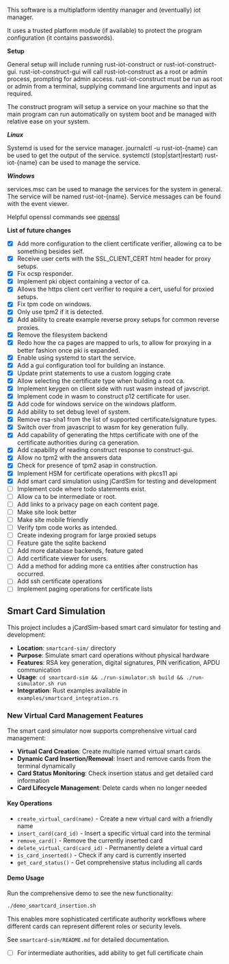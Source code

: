 This software is a multiplatform identity manager and (eventually) iot manager.

It uses a trusted platform module (if available) to protect the program configuration (it contains passwords).

**Setup**

General setup will include running rust-iot-construct or rust-iot-construct-gui. rust-iot-construct-gui will call rust-iot-construct as a root or admin process, prompting for admin access. rust-iot-construct must be run as root or admin from a terminal, supplying command line arguments and input as required.

The construct program will setup a service on your machine so that the main program can run automatically on system boot and be managed with relative ease on your system.

***Linux***

Systemd is used for the service manager. journalctl -u rust-iot-{name} can be used to get the output of the service. systemctl (stop|start|restart) rust-iot-{name} can be used to manage the service.

***Windows***

services.msc can be used to manage the services for the system in general. The service will be named rust-iot-{name}. Service messages can be found with the event viewer.

Helpful openssl commands see [openssl](openssl.md)

**List of future changes**

- [x] Add more configuration to the client certificate verifier, allowing ca to be something besides self.
- [x] Receive user certs with the SSL_CLIENT_CERT html header for proxy setups.
- [x] Fix ocsp responder.
- [x] Implement pki object containing a vector of ca.
- [x] Allows the https client cert verifier to require a cert, useful for proxied setups.
- [x] Fix tpm code on windows.
- [x] Only use tpm2 if it is detected.
- [x] Add ability to create example reverse proxy setups for common reverse proxies.
- [x] Remove the filesystem backend
- [x] Redo how the ca pages are mapped to urls, to allow for proxying in a better fashion once pki is expanded.
- [x] Enable using systemd to start the service.
- [x] Add a gui configuration tool for building an instance.
- [x] Update print statements to use a custom logging crate
- [x] Allow selecting the certificate type when building a root ca.
- [x] Implement keygen on client side with rust wasm instead of javscript.
- [x] Implement code in wasm to construct p12 certificate for user.
- [x] Add code for windows service on the windows platform.
- [x] Add ability to set debug level of system.
- [x] Remove rsa-sha1 from the list of supported certificate/signature types.
- [x] Switch over from javascript to wasm for key generation fully.
- [x] Add capability of generating the https certificate with one of the certificate authorities during ca generation.
- [x] Add capability of reading construct response to construct-gui.
- [x] Allow no tpm2 with the answers data
- [x] Check for presence of tpm2 asap in construction.
- [x] Implement HSM for certificate operations with pkcs11 api
- [x] Add smart card simulation using jCardSim for testing and development
- [ ] Implement code where todo statements exist.
- [ ] Allow ca to be intermediate or root.
- [ ] Add links to a privacy page on each content page.
- [ ] Make site look better
- [ ] Make site mobile friendly
- [ ] Verify tpm code works as intended.
- [ ] Create indexing program for large proxied setups
- [ ] Feature gate the sqlite backend
- [ ] Add more database backends, feature gated
- [ ] Add certificate viewer for users.
- [ ] Add a method for adding more ca entities after construction has occurred.
- [ ] Add ssh certificate operations
- [ ] Implement paging operations for certificate lists

## Smart Card Simulation

This project includes a jCardSim-based smart card simulator for testing and development:

- **Location**: `smartcard-sim/` directory
- **Purpose**: Simulate smart card operations without physical hardware
- **Features**: RSA key generation, digital signatures, PIN verification, APDU communication
- **Usage**: `cd smartcard-sim && ./run-simulator.sh build && ./run-simulator.sh run`
- **Integration**: Rust examples available in `examples/smartcard_integration.rs`

### New Virtual Card Management Features

The smart card simulator now supports comprehensive virtual card management:

- **Virtual Card Creation**: Create multiple named virtual smart cards
- **Dynamic Card Insertion/Removal**: Insert and remove cards from the terminal dynamically
- **Card Status Monitoring**: Check insertion status and get detailed card information
- **Card Lifecycle Management**: Delete cards when no longer needed

#### Key Operations
- `create_virtual_card(name)` - Create a new virtual card with a friendly name
- `insert_card(card_id)` - Insert a specific virtual card into the terminal
- `remove_card()` - Remove the currently inserted card
- `delete_virtual_card(card_id)` - Permanently delete a virtual card
- `is_card_inserted()` - Check if any card is currently inserted
- `get_card_status()` - Get comprehensive status including all cards

#### Demo Usage
Run the comprehensive demo to see the new functionality:
```bash
./demo_smartcard_insertion.sh
```

This enables more sophisticated certificate authority workflows where different cards can represent different roles or security levels.

See `smartcard-sim/README.md` for detailed documentation.
- [ ] For intermediate authorities, add ability to get full certificate chain